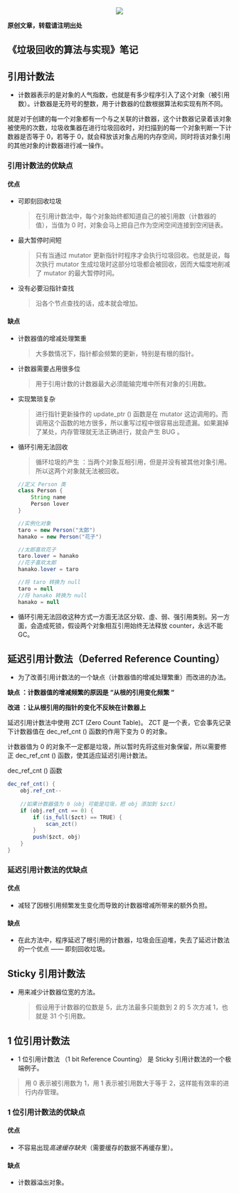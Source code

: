 <div align=center><img src="https://mortre-picgo.oss-cn-beijing.aliyuncs.com/20190909151510.png"/></div>



**原创文章，转载请注明出处**

## 《垃圾回收的算法与实现》笔记

## 引用计数法

- 计数器表示的是对象的人气指数，也就是有多少程序引入了这个对象（被引用数）。计数器是无符号的整数，用于计数器的位数根据算法和实现有所不同。

就是对于创建的每一个对象都有一个与之关联的计数器，这个计数器记录着该对象被使用的次数，垃圾收集器在进行垃圾回收时，对扫描到的每一个对象判断一下计数器是否等于 0，若等于 0，就会释放该对象占用的内存空间，同时将该对象引用的其他对象的计数器进行减一操作。

### 引用计数法的优缺点

#### 优点

- 可即刻回收垃圾

  > 在引用计数法中，每个对象始终都知道自己的被引用数（计数器的值），当值为 0 时，对象会马上把自己作为空闲空间连接到空闲链表。

- 最大暂停时间短

  > 只有当通过 mutator 更新指针时程序才会执行垃圾回收。也就是说，每次执行 mutator 生成垃圾时这部分垃圾都会被回收，因而大幅度地削减了 mutator 的最大暂停时间。

- 没有必要沿指针查找

  > 沿各个节点查找的话，成本就会增加。

#### 缺点

- 计数器值的增减处理繁重

  > 大多数情况下，指针都会频繁的更新，特别是有根的指针。

- 计数器需要占用很多位

  > 用于引用计数的计数器最大必须能输完堆中所有对象的引用数。

- 实现繁琐复杂

  > 进行指针更新操作的 update_ptr () 函数是在 mutator 这边调用的。而调用这个函数的地方很多，所以重写过程中很容易出现遗漏。如果漏掉了某处，内存管理就无法正确进行，就会产生 BUG 。

- 循环引用无法回收

  > 循环垃圾的产生 ：当两个对象互相引用，但是并没有被其他对象引用。所以这两个对象就无法被回收。

  ```java
  //定义 Person 类
  class Person {
      String name
      Person lover
  }
  
  //实例化对象
  taro = new Person("太郎")
  hanako = new Person("花子")
  
  //太郎喜欢花子
  taro.lover = hanako
  //花子喜欢太郎
  hanako.lover = taro
  
  //将 taro 转换为 null
  taro = null
  //将 hanako 转换为 null
  hanako = null
  ```

- 循环引用无法回收这种方式一方面无法区分软、虛、弱、强引用类别。另一方面，会造成死锁，假设两个对象相互引用始终无法释放 counter，永远不能 GC。

## 延迟引用计数法（Deferred Reference Counting）

- 为了改善引用计数法的一个缺点（计数器值的增减处理繁重）而改进的办法。

**缺点 ：计数器值的增减频繁的原因是 “从根的引用变化频繁 “**

**改进 ：让从根引用的指针的变化不反映在计数器上**

延迟引用计数法中使用 ZCT (Zero Count Table)。 ZCT 是一个表，它会事先记录下计数器值在 dec_ref_cnt () 函数的作用下变为 0 的对象。

计数器值为 0 的对象不一定都是垃圾，所以暂时先将这些对象保留，所以需要修正 dec_ref_cnt () 函数，使其适应延迟引用计数法。

dec_ref_cnt () 函数

```java
dec_ref_cnt() {
    obj.ref_cnt--
    
    //如果计数器值为 0（obj 可能是垃圾，把 obj 添加到 $zct）
    if (obj.ref_cnt == 0) {
        if (is_full($zct) == TRUE) {
            scan_zct()
        }
        push($zct, obj)
    }
}
```

### 延迟引用计数法的优缺点

#### 优点

- 减轻了因根引用频繁发生变化而导致的计数器增减所带来的额外负担。

#### 缺点

- 在此方法中，程序延迟了根引用的计数器，垃圾会压迫堆，失去了延迟计数法的一个优点 —— 即刻回收垃圾。

## Sticky 引用计数法

- 用来减少计数器位宽的方法。

  > 假设用于计数器的位数是 5，此方法最多只能数到 2 的 5 次方减 1，也就是 31 个引用数。

## 1 位引用计数法

- 1 位引用计数法 （1 bit Reference Counting） 是 Sticky 引用计数法的一个极端例子。

> 用 0 表示被引用数为 1，用 1 表示被引用数大于等于 2，这样能有效率的进行内存管理。

### 1 位引用计数法的优缺点

#### 优点

- 不容易出现*高速缓存缺失*（需要缓存的数据不再缓存里）。

#### 缺点

- 计数器溢出对象。
